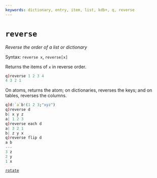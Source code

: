 ```yaml
---
keywords: dictionary, entry, item, list, kdb+, q, reverse
---
```



# `reverse`



_Reverse the order of a list or dictionary_

Syntax: `reverse x`, `reverse[x]`

Returns the items of `x` in reverse order.

```q
q)reverse 1 2 3 4
4 3 2 1
```

On atoms, returns the atom; on dictionaries, reverses the keys; and on tables, reverses the columns.

```q
q)d:`a`b!(1 2 3;"xyz")
q)reverse d
b| x y z
a| 1 2 3
q)reverse each d
a| 3 2 1
b| z y x
q)reverse flip d
a b
---
3 z
2 y
1 x
```


<i class="far fa-hand-point-right"></i> 
[`rotate`](rotate.md)